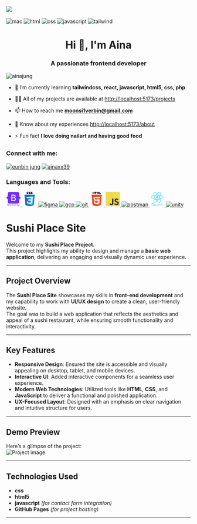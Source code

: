 <img src="https://capsule-render.vercel.app/api?type=waving&color=BDBDC8&height=150&text=3D%20Portfolio&animation=twinkling&section=header" />

![mac](https://img.shields.io/badge/mac%20os-000000?style=for-the-badge&logo=apple&logoColor=white)
![html](https://img.shields.io/badge/HTML5-E34F26?style=for-the-badge&logo=html5&logoColor=white)
![css](https://img.shields.io/badge/CSS3-1572B6?style=for-the-badge&logo=css3&logoColor=white)
![javascript](https://img.shields.io/badge/JavaScript-F7DF1E?style=for-the-badge&logo=JavaScript&logoColor=white)
![tailwind](https://img.shields.io/badge/Tailwind_CSS-38B2AC?style=for-the-badge&logo=tailwind-css&logoColor=white)

<h1 align="center">Hi 👋, I'm Aina</h1>
<h3 align="center">A passionate frontend developer</h3>

<p align="left"> <img src="https://komarev.com/ghpvc/?username=ainajung&label=Profile%20views&color=0e75b6&style=flat" alt="ainajung" /> </p>

- 🌱 I’m currently learning **tailwindcss, react, javascript, html5, css, php**

- 👨‍💻 All of my projects are available at [http://localhost:5173/projects](http://localhost:5173/projects)

- 📫 How to reach me **moonsi1verbin@gmail.com**

- 📄 Know about my experiences [http://localhost:5173/about](http://localhost:5173/about)

- ⚡ Fun fact **I love doing nailart and having good food**

<h3 align="left">Connect with me:</h3>
<p align="left">
<a href="https://linkedin.com/in/eunbin jung" target="blank"><img align="center" src="https://raw.githubusercontent.com/rahuldkjain/github-profile-readme-generator/master/src/images/icons/Social/linked-in-alt.svg" alt="eunbin jung" height="30" width="40" /></a>
<a href="https://instagram.com/ainaxx39" target="blank"><img align="center" src="https://raw.githubusercontent.com/rahuldkjain/github-profile-readme-generator/master/src/images/icons/Social/instagram.svg" alt="ainaxx39" height="30" width="40" /></a>
</p>

<h3 align="left">Languages and Tools:</h3>
<p align="left"> <a href="https://getbootstrap.com" target="_blank" rel="noreferrer"> <img src="https://raw.githubusercontent.com/devicons/devicon/master/icons/bootstrap/bootstrap-plain-wordmark.svg" alt="bootstrap" width="40" height="40"/> </a> <a href="https://www.w3schools.com/css/" target="_blank" rel="noreferrer"> <img src="https://raw.githubusercontent.com/devicons/devicon/master/icons/css3/css3-original-wordmark.svg" alt="css3" width="40" height="40"/> </a> <a href="https://www.figma.com/" target="_blank" rel="noreferrer"> <img src="https://www.vectorlogo.zone/logos/figma/figma-icon.svg" alt="figma" width="40" height="40"/> </a> <a href="https://cloud.google.com" target="_blank" rel="noreferrer"> <img src="https://www.vectorlogo.zone/logos/google_cloud/google_cloud-icon.svg" alt="gcp" width="40" height="40"/> </a> <a href="https://git-scm.com/" target="_blank" rel="noreferrer"> <img src="https://www.vectorlogo.zone/logos/git-scm/git-scm-icon.svg" alt="git" width="40" height="40"/> </a> <a href="https://www.w3.org/html/" target="_blank" rel="noreferrer"> <img src="https://raw.githubusercontent.com/devicons/devicon/master/icons/html5/html5-original-wordmark.svg" alt="html5" width="40" height="40"/> </a> <a href="https://developer.mozilla.org/en-US/docs/Web/JavaScript" target="_blank" rel="noreferrer"> <img src="https://raw.githubusercontent.com/devicons/devicon/master/icons/javascript/javascript-original.svg" alt="javascript" width="40" height="40"/> </a> <a href="https://postman.com" target="_blank" rel="noreferrer"> <img src="https://www.vectorlogo.zone/logos/getpostman/getpostman-icon.svg" alt="postman" width="40" height="40"/> </a> <a href="https://reactjs.org/" target="_blank" rel="noreferrer"> <img src="https://raw.githubusercontent.com/devicons/devicon/master/icons/react/react-original-wordmark.svg" alt="react" width="40" height="40"/> </a> <a href="https://unity.com/" target="_blank" rel="noreferrer"> <img src="https://www.vectorlogo.zone/logos/unity3d/unity3d-icon.svg" alt="unity" width="40" height="40"/> </a> </p>


# **Sushi Place Site**

Welcome to my **Sushi Place Project**.  
This project highlights my ability to design and manage a **basic web application**, delivering an engaging and visually dynamic user experience.

---

## **Project Overview**

The **Sushi Place Site** showcases my skills in **front-end development** and my capability to work with **UI/UX design** to create a clean, user-friendly website.  
The goal was to build a web application that reflects the aesthetics and appeal of a sushi restaurant, while ensuring smooth functionality and interactivity.

---

## **Key Features**

- **Responsive Design**: Ensured the site is accessible and visually appealing on desktop, tablet, and mobile devices.  
- **Interactive UI**: Added interactive components for a seamless user experience.  
- **Modern Web Technologies**: Utilized tools like **HTML**, **CSS**, and **JavaScript** to deliver a functional and polished application.  
- **UX-Focused Layout**: Designed with an emphasis on clear navigation and intuitive structure for users.  

---

## **Demo Preview**

Here’s a glimpse of the project:  
![Project image](./src/assets/images/sushipage.png)


---

## **Technologies Used**

- **css**  
- **html5**  
- **javascript** *(for contact form integration)*  
- **GitHub Pages** *(for project hosting)*  

---
